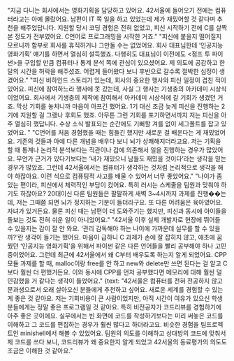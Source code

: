 "지금 다니는 회사에서는 영화기획을 담당하고 있어요. 42서울에 들어오기 전에는 컴퓨터라고는 아예 몰랐어요. 남편이 IT 쪽 일을 하고 있었는데 제가 재밌어할 것 같다며 추천을 해주었답니다. 지원할 당시 코딩 경험은 전혀 없었고, 피신 시작하기 전에 C를 살짝 본 정도가 전부였어요. C언어로 프로그래밍을 시작한 거죠."
"피신에 붙을지 떨어질지 모르니까 함부로 회사를 휴직하거나 그만둘 수는 없었어요. 회사 대표님한테 ‘인공지능 영화기획’ 얘기를 하면서 열심히 설득했죠. 다행히도 대표님이 이전에도 <점프 투 파이썬>을 구입할 만큼 컴퓨터나 통계 분석 쪽에 관심이 있으셨어요. 제 의도에 공감하고 한 달의 시간을 허락을 해주셨죠. 어렵게 들어왔다 보니 후반으로 갈수록 절박한 심정이 생겼어요."
"피신 비하인드 스토리가 있는데, 회사의 중요한 행사와 피신 일정이 겹친 적이 있어요. 피신에 참여하느라 행사에 못 갔는데, 사실 그 행사는 기생충의 아카데미 시상식이었어요. 회사에서 기생충의 제작에 참여해서 아카데미 시상식에 갈 기회가 생겼던 거죠. 막상 기회를 놓치니까 마음이 아프긴 했어요. 1기 대신 조금 늦게 피신을 진행하는 2기에 지원할 걸 그랬나 후회도 했죠. 아무튼 그런 기회를 포기하면서까지 저는 피신을 아주 열심히 했답니다. 수상 소식 발표되는 순간에도 기뻐할 겨를 없이 세그폴트를 잡고 있었어요. "
"C언어를 처음 경험했을 때는 힘들긴 했지만 새로운 걸 배운다는 게 재밌었어요. 기존의 것들과 아예 다른 개념을 배우다 보니 뇌가 상쾌해지더라고요. 저는 기획을 할 때 통계나 논리적 분석보다는 직관이나 감에 의존해서 일을 진행하는 경우가 많았어요. 무언가 근거가 있다기보다는 ‘내가 재밌으니 남들도 재밌을 것이다’라는 생각을 믿는 경우가 많았죠. 그런데 42서울에서는 컴퓨터가 생각하는 것처럼 논리적으로 생각을 해야 하잖아요. 이런 식으로 컴퓨팅적 사고를 배울 수 있어서 너무 좋았어요."
"나이가 좀 있는 편이라, 피신에서 체력적인 부담이 컸어요. 특히 러시는 스케줄을 팀원과 맞춰야 하기도 하잖아요? 20대이신 다른 팀원들은 팔팔하게 새벽 3~4시까지 과제를 진행��는데, 저는 그때쯤 되면 뇌가 정지하는 기분이 들더라구요. 또 다른 어려움은 육아였어요. 자녀가 있거든요. 물론 피신 때는 남편이 더 도와주기는 했지만, 피신과 동시에 아이들을 돌보는 것도 전혀 쉬운 일이 아니었어요."
"42서울 이후 실제 개발자로 현장에 뛰어들 수 있을지는 감이 잘 안 와요. ‘관리 감독해야 하는 나이에 가까운데 실무를 할 수 있을까?’란 생각이 들기는 했어요. 마음이 급하니 C 과제가 손에 잘 잡히지 않고, 애초에 꿈꿨던 ‘인공지능 영화기획’을 위해서 파이썬 같은 다른 언어들을 빨리 공부해야 하나 고민 중이었어요. 그런데 최근에 42서울에서 왜 C부터 배우도록 하는지 알게 되었어요. CPP 모듈 과제를 할 때, malloc이랑 free를 안 하고 new와 delete만 쓰면 된다는 걸 알고 C보다 훨씬 더 편했거든요. 이와 동시에 CPP를 먼저 공부했다면 메모리에 대해 훨씬 덜 민감했을 거 같다는 생각이 들었어요."
{text: "42서울은 컴퓨터를 전혀 전공하지 않고 문과생으로서 오래 살아오신 분들에게 추천하고 싶어요. 새로운 세계를 경험할 수 있는 게 좋은 것 같아요. 저는 기회비용이 큰 사람이었지만, 아직 시간이 여유가 있으신 학생분들에게는 정말 좋은 프로그램일 것 같아요. 특히 비전공자가 코드리뷰를 경험하기에 아주 좋은 곳이에요. 실무에서는 빈 화면에 코드를 작성하기보다는 미리 써놓은 코드를 이해하고 그 코드를 편집하는 경우가 훨씬 많다고 하더라고요. 비슷한 경험을 팀프로젝트인 minishell에서 해볼 수 있었어요. 팀원의 의도를 이해하고 상대방의 코드에 맞춰서 제 코드를 쓰다 보니, 코드리뷰가 왜 중요한지 알게 되었고 42서울의 동료평가의 의도도 조금은 이해한 것 같아요."
